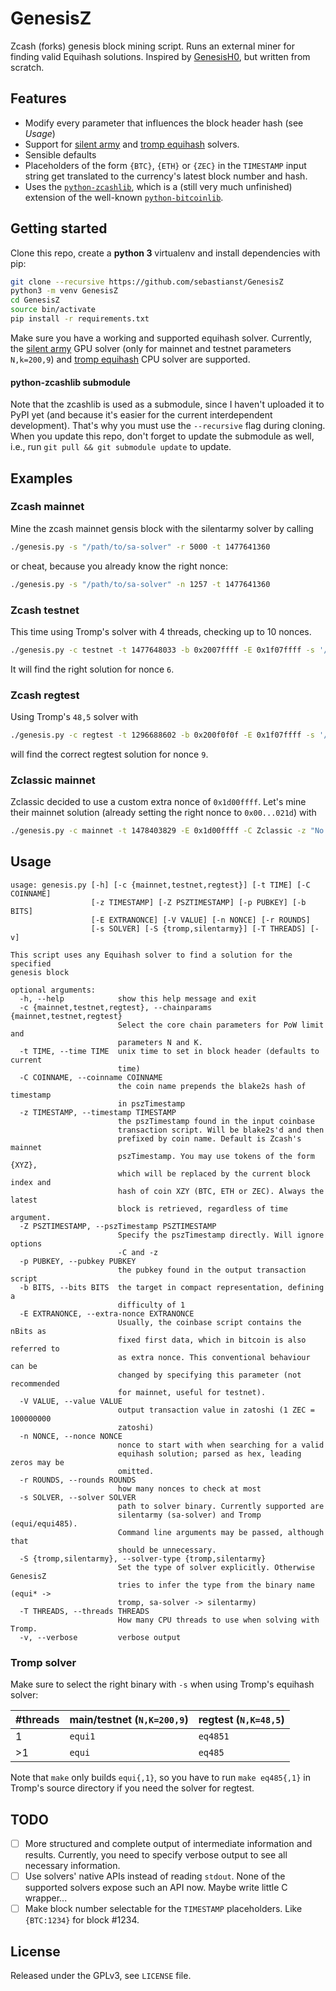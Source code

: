 # GenesisZ
Zcash (forks) genesis block mining script. Runs an external miner for finding valid Equihash solutions.
Inspired by [GenesisH0](https://github.com/lhartikk/GenesisH0), but written from scratch.

## Features
- Modify every parameter that influences the block header hash (see _Usage_)
- Support for [silent army](https://github.com/mbevand/silentarmy) and [tromp equihash](https://github.com/tromp/equihash) solvers.
- Sensible defaults
- Placeholders of the form `{BTC}`, `{ETH}` or `{ZEC}` in the `TIMESTAMP` input string get translated to the currency's latest block number and hash.
- Uses the [`python-zcashlib`](https://github.com/sebastianst/python-zcashlib), which is a (still very much unfinished) extension of the well-known [`python-bitcoinlib`](https://github.com/petertodd/python-bitcoinlib).

## Getting started
Clone this repo, create a **python 3** virtualenv and install dependencies with pip:
```bash
git clone --recursive https://github.com/sebastianst/GenesisZ
python3 -m venv GenesisZ
cd GenesisZ
source bin/activate
pip install -r requirements.txt
```

Make sure you have a working and supported equihash solver. Currently, the
[silent army](https://github.com/mbevand/silentarmy) GPU solver (only for
mainnet and testnet parameters `N,k=200,9`) and [tromp equihash](https://github.com/tromp/equihash) CPU solver are supported.

#### python-zcashlib submodule
Note that the zcashlib is used as a submodule, since I haven't uploaded it to PyPI yet (and because it's easier for the current interdependent development). That's why you must use the `--recursive` flag during cloning. When you update this repo, don't forget to update the submodule as well, i.e., run `git pull && git submodule update` to update.

## Examples

### Zcash mainnet
Mine the zcash mainnet gensis block with the silentarmy solver by calling
```bash
./genesis.py -s "/path/to/sa-solver" -r 5000 -t 1477641360
```
or cheat, because you already know the right nonce:
```bash
./genesis.py -s "/path/to/sa-solver" -n 1257 -t 1477641360
```

### Zcash testnet
This time using Tromp's solver with 4 threads, checking up to 10 nonces.
```bash
./genesis.py -c testnet -t 1477648033 -b 0x2007ffff -E 0x1f07ffff -s '/path/to/equihash/equi' -T 4 -r 10
```
It will find the right solution for nonce `6`.

### Zcash regtest
Using Tromp's `48,5` solver with
```bash
./genesis.py -c regtest -t 1296688602 -b 0x200f0f0f -E 0x1f07ffff -s '/path/to/equihash/eq485' -T 4 -r 10
```
will find the correct regtest solution for nonce `9`.

### Zclassic mainnet

Zclassic decided to use a custom extra nonce of `0x1d00ffff`. Let's mine their
mainnet solution (already setting the right nonce to `0x00...021d`) with

```bash
./genesis.py -c mainnet -t 1478403829 -E 0x1d00ffff -C Zclassic -z "No taxation without representation. BTC #437541 - 00000000000000000397f175a94dd3f530b957182eb2a9f7b79a44a94a5e0450" -s '/path/to/equihash/equi' -T 4 -n 21d
```

## Usage
```
usage: genesis.py [-h] [-c {mainnet,testnet,regtest}] [-t TIME] [-C COINNAME]
                  [-z TIMESTAMP] [-Z PSZTIMESTAMP] [-p PUBKEY] [-b BITS]
                  [-E EXTRANONCE] [-V VALUE] [-n NONCE] [-r ROUNDS]
                  [-s SOLVER] [-S {tromp,silentarmy}] [-T THREADS] [-v]

This script uses any Equihash solver to find a solution for the specified
genesis block

optional arguments:
  -h, --help            show this help message and exit
  -c {mainnet,testnet,regtest}, --chainparams {mainnet,testnet,regtest}
                        Select the core chain parameters for PoW limit and
                        parameters N and K.
  -t TIME, --time TIME  unix time to set in block header (defaults to current
                        time)
  -C COINNAME, --coinname COINNAME
                        the coin name prepends the blake2s hash of timestamp
                        in pszTimestamp
  -z TIMESTAMP, --timestamp TIMESTAMP
                        the pszTimestamp found in the input coinbase
                        transaction script. Will be blake2s'd and then
                        prefixed by coin name. Default is Zcash's mainnet
                        pszTimestamp. You may use tokens of the form {XYZ},
                        which will be replaced by the current block index and
                        hash of coin XZY (BTC, ETH or ZEC). Always the latest
                        block is retrieved, regardless of time argument.
  -Z PSZTIMESTAMP, --pszTimestamp PSZTIMESTAMP
                        Specify the pszTimestamp directly. Will ignore options
                        -C and -z
  -p PUBKEY, --pubkey PUBKEY
                        the pubkey found in the output transaction script
  -b BITS, --bits BITS  the target in compact representation, defining a
                        difficulty of 1
  -E EXTRANONCE, --extra-nonce EXTRANONCE
                        Usually, the coinbase script contains the nBits as
                        fixed first data, which in bitcoin is also referred to
                        as extra nonce. This conventional behaviour can be
                        changed by specifying this parameter (not recommended
                        for mainnet, useful for testnet).
  -V VALUE, --value VALUE
                        output transaction value in zatoshi (1 ZEC = 100000000
                        zatoshi)
  -n NONCE, --nonce NONCE
                        nonce to start with when searching for a valid
                        equihash solution; parsed as hex, leading zeros may be
                        omitted.
  -r ROUNDS, --rounds ROUNDS
                        how many nonces to check at most
  -s SOLVER, --solver SOLVER
                        path to solver binary. Currently supported are
                        silentarmy (sa-solver) and Tromp (equi/equi485).
                        Command line arguments may be passed, although that
                        should be unnecessary.
  -S {tromp,silentarmy}, --solver-type {tromp,silentarmy}
                        Set the type of solver explicitly. Otherwise GenesisZ
                        tries to infer the type from the binary name (equi* ->
                        tromp, sa-solver -> silentarmy)
  -T THREADS, --threads THREADS
                        How many CPU threads to use when solving with Tromp.
  -v, --verbose         verbose output
```

### Tromp solver
Make sure to select the right binary with `-s` when using Tromp's equihash solver:

\#threads | main/testnet (`N,K=200,9`) | regtest (`N,K=48,5`)
----------|----------------------------|--------------------
1         | `equi1`                    | `eq4851`
\>1       | `equi`                     | `eq485`

Note that `make` only builds `equi{,1}`, so you have to run `make eq485{,1}` in Tromp's source directory if you need the solver for regtest.

## TODO

- [ ] More structured and complete output of intermediate information and
  results. Currently, you need to specify verbose output to see all necessary information.
- [ ] Use solvers' native APIs instead of reading `stdout`. None of the
  supported solvers expose such an API now. Maybe write little C wrapper...
- [ ] Make block number selectable for the `TIMESTAMP` placeholders. Like `{BTC:1234}` for block #1234.

## License
Released under the GPLv3, see `LICENSE` file.
